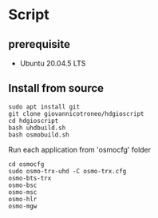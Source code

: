 # Script

## prerequisite
* Ubuntu 20.04.5 LTS

## Install from source
```
sudo apt install git
git clone giovannicotroneo/hdgioscript
cd hdgioscript
bash uhdbuild.sh
bash osmobuild.sh
```

Run each application from 'osmocfg' folder
```
cd osmocfg
sudo osmo-trx-uhd -C osmo-trx.cfg
osmo-bts-trx
osmo-bsc
osmo-msc
osmo-hlr
osmo-mgw
```



